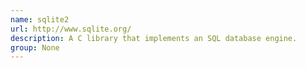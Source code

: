 ```yaml
---
name: sqlite2
url: http://www.sqlite.org/
description: A C library that implements an SQL database engine.
group: None
---
```

